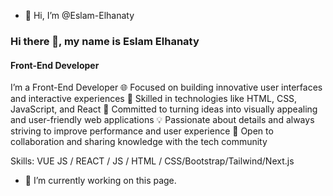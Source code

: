 - 👋 Hi, I’m @Eslam-Elhanaty
### Hi there 👋, my name is Eslam Elhanaty
#### Front-End Developer


I’m a Front-End Developer
🌐 Focused on building innovative user interfaces and interactive experiences
🔧 Skilled in technologies like HTML, CSS, JavaScript, and React
🎨 Committed to turning ideas into visually appealing and user-friendly web applications
💡 Passionate about details and always striving to improve performance and user experience
🤝 Open to collaboration and sharing knowledge with the tech community



Skills: VUE JS / REACT / JS / HTML / CSS/Bootstrap/Tailwind/Next.js

- 🔭 I’m currently working on this page. 




